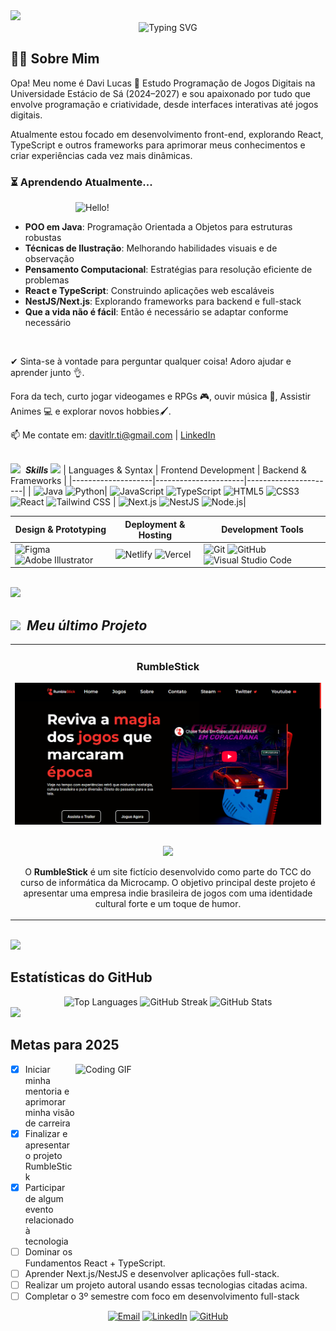 <img src="https://user-images.githubusercontent.com/73097560/115834477-dbab4500-a447-11eb-908a-139a6edaec5c.gif">
<div align="center">
  <img src="https://readme-typing-svg.herokuapp.com?font=Fira+Code&size=40&center=true&vCenter=true&width=1200&lines=Olá!;Meu+nome+é+Davi+Lucas;Front-end+Developer;3º+Semestre+em+Programação+De+Jogos+Digitais;Criando+Experiências+Únicas;Bem-Vindo+ao+meu+Perfil!&color=F4F4F4&background=0D1117" alt="Typing SVG" />
</div>

## 🧑‍💻 Sobre Mim
Opa! Meu nome é Davi Lucas 👋
Estudo Programação de Jogos Digitais na Universidade Estácio de Sá (2024–2027) e sou apaixonado por tudo que envolve programação e criatividade, desde interfaces interativas até jogos digitais.

Atualmente estou focado em desenvolvimento front-end, explorando React, TypeScript e outros frameworks para aprimorar meus conhecimentos e criar experiências cada vez mais dinâmicas.

### ⏳ Aprendendo Atualmente...
<img align="right" width=400px alt="Hello!" src="https://media3.giphy.com/media/v1.Y2lkPTc5MGI3NjExeHR0cmEzcGJ0cHJzM3o5cjRzOTFzYTQzZ2NwZDlnemh2ZjU2YTUxeSZlcD12MV9pbnRlcm5hbF9naWZfYnlfaWQmY3Q9Zw/jShXX4P8sQIn7fF3UO/giphy.gif"/>

<br>

- **POO em Java**: Programação Orientada a Objetos para estruturas robustas
- **Técnicas de Ilustração**: Melhorando habilidades visuais e de observação
- **Pensamento Computacional**: Estratégias para resolução eficiente de problemas
- **React e TypeScript**: Construindo aplicações web escaláveis
- **NestJS/Next.js**: Explorando frameworks para backend e full-stack
- **Que a vida não é fácil**: Então é necessário se adaptar conforme necessário

<br>

<p> ✔ Sinta-se à vontade para perguntar qualquer coisa! Adoro ajudar e aprender junto 👌.</p>
<p> Fora da tech, curto jogar videogames e RPGs 🎮, ouvir música 🎵,  Assistir Animes 💻 e explorar novos hobbies🖌️.</p>
📫 Me contate em: <a href="mailto:davitlr.ti@gmail.com">davitlr.ti@gmail.com</a> | <a href="https://www.linkedin.com/in/davitlr/">LinkedIn</a>
<br>
<br>

<img src="https://media2.giphy.com/media/QssGEmpkyEOhBCb7e1/giphy.gif?cid=ecf05e47a0n3gi1bfqntqmob8g9aid1oyj2wr3ds3mg700bl&rid=giphy.gif" width ="30">&nbsp; **_Skills_**
<img src="https://user-images.githubusercontent.com/73097560/115834477-dbab4500-a447-11eb-908a-139a6edaec5c.gif">
| Languages & Syntax | Frontend Development | Backend & Frameworks |
|--------------------|----------------------|----------------------|
| ![Java](https://img.shields.io/badge/java-%23ED8B00.svg?style=for-the-badge&logo=openjdk&logoColor=white) ![Python](https://img.shields.io/badge/python-3670A0?style=for-the-badge&logo=python&logoColor=ffdd54)| ![JavaScript](https://img.shields.io/badge/JavaScript-F7DF1E?style=for-the-badge&logo=JavaScript&logoColor=white) ![TypeScript](https://img.shields.io/badge/typescript-%23007ACC.svg?style=for-the-badge&logo=typescript&logoColor=white) ![HTML5](https://img.shields.io/badge/html5-%23E34F26.svg?style=for-the-badge&logo=html5&logoColor=white) ![CSS3](https://img.shields.io/badge/css3-%231572B6.svg?style=for-the-badge&logo=css3&logoColor=white) ![React](https://img.shields.io/badge/react-%2320232a.svg?style=for-the-badge&logo=react&logoColor=%2361DAFB) ![Tailwind CSS](https://img.shields.io/badge/Tailwind_CSS-38B2AC?style=for-the-badge&logo=tailwind-css&logoColor=white) | ![Next.js](https://img.shields.io/badge/Next.js-000000?style=for-the-badge&logo=next.js&logoColor=white) ![NestJS](https://img.shields.io/badge/NestJS-E0234E?style=for-the-badge&logo=nestjs&logoColor=white) ![Node.js](https://img.shields.io/badge/Node.js-43853D?style=for-the-badge&logo=node.js&logoColor=white)|

| Design & Prototyping | Deployment & Hosting | Development Tools |
|--------------------|----------------------|----------------------|
| ![Figma](https://img.shields.io/badge/figma-%23F24E1E.svg?style=for-the-badge&logo=figma&logoColor=white) ![Adobe Illustrator](https://img.shields.io/badge/Adobe%20Illustrator-310000?style=for-the-badge&logo=Adobe%20Illustrator&logoColor=FF9A00) | ![Netlify](https://img.shields.io/badge/Netlify-00C7B7?style=for-the-badge&logo=netlify&logoColor=white) ![Vercel](https://img.shields.io/badge/Vercel-000000?style=for-the-badge&logo=vercel&logoColor=white) | ![Git](https://img.shields.io/badge/GIT-E44C30?style=for-the-badge&logo=git&logoColor=white) ![GitHub](https://img.shields.io/badge/github-%23121011.svg?style=for-the-badge&logo=github&logoColor=white) ![Visual Studio Code](https://img.shields.io/badge/Visual%20Studio%20Code-0078d7.svg?style=for-the-badge&logo=visual-studio-code&logoColor=white) |

<br>
<img src="https://user-images.githubusercontent.com/73097560/115834477-dbab4500-a447-11eb-908a-139a6edaec5c.gif">

## <img src="https://media.giphy.com/media/WUlplcMpOCEmTGBtBW/giphy.gif" width="35">&nbsp; **_Meu último Projeto_**

<table>
  <tr>
    <td width="50%">
      <h3 align="center">RumbleStick</h3>
      <div align="center">
        <a href="https://github.com/Davi-Tlr/RumbleStick" target="_blank">
          <img src="https://github.com/Davi-Tlr/RumbleStick/raw/main/screenshots/hero.png" width="500" style="object-fit: cover;" alt="RumbleStick">
        </a>
        <p>
          <a href="https://github.com/Davi-Tlr/RumbleStick?tab=readme-ov-file#projeto-rumblestick" target="_blank">
            <br>
            <img src="https://img.shields.io/badge/CÓDIGO-ff9?style=for-the-badge&logo=github&logoColor=red&color=black">
          </a>
        </p>
        <p>O <strong>RumbleStick</strong> é um site fictício desenvolvido como parte do TCC do curso de informática da Microcamp. O objetivo principal deste projeto é apresentar uma empresa indie brasileira de jogos com uma identidade cultural forte e um toque de humor.
</p>
      </div>
    </td>
  </tr>
</table>
<br>
<img src="https://user-images.githubusercontent.com/73097560/115834477-dbab4500-a447-11eb-908a-139a6edaec5c.gif">

## Estatísticas do GitHub

<div align="center">
  <img src="https://github-readme-stats.vercel.app/api/top-langs/?username=Davi-Tlr&layout=compact&theme=tokyonight&hide_border=true&bg_color=0D1117&title_color=58A6FF&text_color=8B949E&border_color=30363D&custom_title=Most%20Used%20Languages" alt="Top Languages" /> 
  
  <img src="https://github-readme-streak-stats.herokuapp.com/?user=Davi-Tlr&theme=tokyonight&hide_border=true&background=0D1117&stroke=58A6FF&ring=58A6FF&fire=58A6FF&currStreakLabel=58A6FF&dates=8B949E" alt="GitHub Streak" />
  
  <img src="https://github-readme-stats.vercel.app/api?username=Davi-Tlr&show_icons=true&theme=tokyonight&hide_border=true&bg_color=0D1117&title_color=58A6FF&icon_color=58A6FF&text_color=8B949E&border_color=30363D&custom_title=Davi%27s%20GitHub%20Stats" alt="GitHub Stats" />
  </div>

<img src="https://user-images.githubusercontent.com/73097560/115834477-dbab4500-a447-11eb-908a-139a6edaec5c.gif">

## Metas para 2025
  <img align="right" src="https://user-images.githubusercontent.com/74038190/212750996-938b257b-266c-45a7-9af7-655341c0f58b.gif" alt="Coding GIF" width="400" height="300" />
  
- [X] Iniciar minha mentoria e aprimorar minha visão de carreira
- [X] Finalizar e apresentar o projeto RumbleStick
- [X] Participar de algum evento relacionado à tecnologia
- [ ] Dominar os Fundamentos React + TypeScript.
- [ ] Aprender Next.js/NestJS e desenvolver aplicações full-stack.
- [ ] Realizar um projeto autoral usando essas tecnologias citadas acima.
- [ ] Completar o 3º semestre com foco em desenvolvimento full-stack

<div align="center">
  
  <a href="mailto:davitlr.ti@gmail.com"><img src="https://img.shields.io/badge/Email-D14836?style=for-the-badge&logo=gmail&logoColor=white" alt="Email"></a>
  <a href="https://www.linkedin.com/in/davitlr/"><img src="https://img.shields.io/badge/LinkedIn-0077B5?style=for-the-badge&logo=linkedin&logoColor=white" alt="LinkedIn"></a>
  <a href="https://github.com/Davi-Tlr/"><img src="https://img.shields.io/badge/GitHub-181717?style=for-the-badge&logo=github&logoColor=white" alt="GitHub"></a>
</div>
